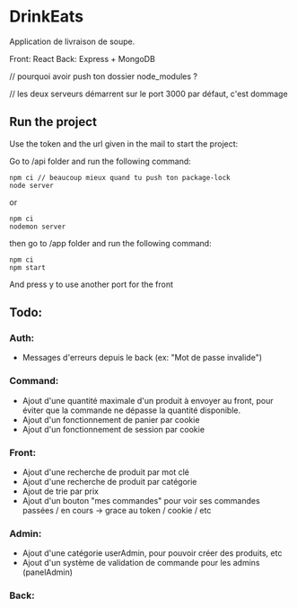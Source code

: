 # DrinkEats

Application de livraison de soupe.

Front: React
Back: Express + MongoDB

// pourquoi avoir push ton dossier node_modules ?

// les deux serveurs démarrent sur le port 3000 par défaut, c'est dommage

## Run the project

Use the token and the url given in the mail to start the project:

Go to /api folder and run the following command:

```
npm ci // beaucoup mieux quand tu push ton package-lock
node server
```

or

```
npm ci
nodemon server
```

then go to /app folder and run the following command:

```
npm ci
npm start
```

And press y to use another port for the front

## Todo:

### Auth:

- Messages d'erreurs depuis le back (ex: "Mot de passe invalide")

### Command:

- Ajout d'une quantité maximale d'un produit à envoyer au front, pour éviter que la commande ne dépasse la quantité disponible.
- Ajout d'un fonctionnement de panier par cookie
- Ajout d'un fonctionnement de session par cookie

### Front:

- Ajout d'une recherche de produit par mot clé
- Ajout d'une recherche de produit par catégorie
- Ajout de trie par prix
- Ajout d'un bouton "mes commandes" pour voir ses commandes passées / en cours -> grace au token / cookie / etc

### Admin:

- Ajout d'une catégorie userAdmin, pour pouvoir créer des produits, etc
- Ajout d'un système de validation de commande pour les admins (panelAdmin)

### Back:

